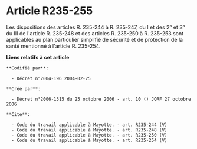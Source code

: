 # Article R235-255

Les dispositions des articles R. 235-244 à R. 235-247, du I et des 2° et 3° du III de l'article R. 235-248 et des articles R.
235-250 à R. 235-253 sont applicables au plan particulier simplifié de sécurité et de protection de la santé mentionné à
l'article R. 235-254.

**Liens relatifs à cet article**

	**Codifié par**:

	  - Décret n°2004-196 2004-02-25

	**Créé par**:

	  - Décret n°2006-1315 du 25 octobre 2006 - art. 10 () JORF 27 octobre 2006

	**Cite**:

	  - Code du travail applicable à Mayotte. - art. R235-244 (V)
	  - Code du travail applicable à Mayotte. - art. R235-248 (V)
	  - Code du travail applicable à Mayotte. - art. R235-250 (V)
	  - Code du travail applicable à Mayotte. - art. R235-254 (V)
